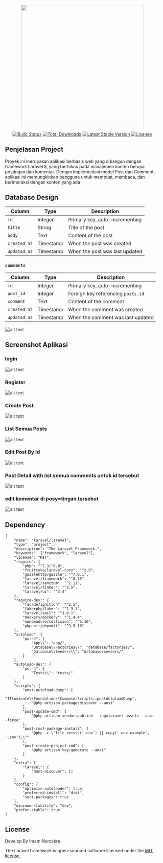 <p align="center"><a href="https://laravel.com" target="_blank"><img src="https://raw.githubusercontent.com/laravel/art/master/logo-lockup/5%20SVG/2%20CMYK/1%20Full%20Color/laravel-logolockup-cmyk-red.svg" width="400"></a></p>

<p align="center">
<a href="https://travis-ci.org/laravel/framework"><img src="https://travis-ci.org/laravel/framework.svg" alt="Build Status"></a>
<a href="https://packagist.org/packages/laravel/framework"><img src="https://img.shields.io/packagist/dt/laravel/framework" alt="Total Downloads"></a>
<a href="https://packagist.org/packages/laravel/framework"><img src="https://img.shields.io/packagist/v/laravel/framework" alt="Latest Stable Version"></a>
<a href="https://packagist.org/packages/laravel/framework"><img src="https://img.shields.io/packagist/l/laravel/framework" alt="License"></a>
</p>

## Penjelasan Project

Proyek ini merupakan aplikasi berbasis web yang dibangun dengan framework Laravel 8, yang berfokus pada manajemen konten berupa postingan dan komentar. Dengan implementasi model Post dan Comment, aplikasi ini memungkinkan pengguna untuk membuat, membaca, dan berinteraksi dengan konten yang ada

## Database Design

| Column       | Type      | Description                    |
| ------------ | --------- | ------------------------------ |
| `id`         | Integer   | Primary key, auto-incrementing |
| `title`      | String    | Title of the post              |
| `body`       | Text      | Content of the post            |
| `created_at` | Timestamp | When the post was created      |
| `updated_at` | Timestamp | When the post was last updated |

### `comments`

| Column       | Type      | Description                        |
| ------------ | --------- | ---------------------------------- |
| `id`         | Integer   | Primary key, auto-incrementing     |
| `post_id`    | Integer   | Foreign key referencing `posts.id` |
| `comment`    | Text      | Content of the comment             |
| `created_at` | Timestamp | When the comment was created       |
| `updated_at` | Timestamp | When the comment was last updated  |

![alt text](https://raw.githubusercontent.com/imamNurC/Interview/main/ss/db_design.png)

## Screenshot Aplikasi

### login

![alt text](https://raw.githubusercontent.com/imamNurC/Interview/main/ss/login.png)

### Register

![alt text](https://raw.githubusercontent.com/imamNurC/Interview/main/ss/register.png)

### Create Post

![alt text](https://raw.githubusercontent.com/imamNurC/Interview/main/ss/createPost.png)

### List Semua Posts

![alt text](https://raw.githubusercontent.com/imamNurC/Interview/main/ss/postList.png)

### Edit Post By Id

![alt text](https://raw.githubusercontent.com/imamNurC/Interview/main/ss/editPostDetail.png)

### Post Detail with list semua comments untuk id tersebut

![alt text](https://raw.githubusercontent.com/imamNurC/Interview/main/ss/postDetail.png)

### edit komentar di posy=tingan tersebut

![alt text](https://raw.githubusercontent.com/imamNurC/Interview/main/ss/editDetailComment.png)

## Dependency

```
{
    "name": "laravel/laravel",
    "type": "project",
    "description": "The Laravel Framework.",
    "keywords": ["framework", "laravel"],
    "license": "MIT",
    "require": {
        "php": "^7.3|^8.0",
        "fruitcake/laravel-cors": "^2.0",
        "guzzlehttp/guzzle": "^7.0.1",
        "laravel/framework": "^8.75",
        "laravel/sanctum": "^2.11",
        "laravel/tinker": "^2.5",
        "laravel/ui": "^3.4"
    },
    "require-dev": {
        "facade/ignition": "^2.5",
        "fakerphp/faker": "^1.9.1",
        "laravel/sail": "^1.0.1",
        "mockery/mockery": "^1.4.4",
        "nunomaduro/collision": "^5.10",
        "phpunit/phpunit": "^9.5.10"
    },
    "autoload": {
        "psr-4": {
            "App\\": "app/",
            "Database\\Factories\\": "database/factories/",
            "Database\\Seeders\\": "database/seeders/"
        }
    },
    "autoload-dev": {
        "psr-4": {
            "Tests\\": "tests/"
        }
    },
    "scripts": {
        "post-autoload-dump": [
            "Illuminate\\Foundation\\ComposerScripts::postAutoloadDump",
            "@php artisan package:discover --ansi"
        ],
        "post-update-cmd": [
            "@php artisan vendor:publish --tag=laravel-assets --ansi --force"
        ],
        "post-root-package-install": [
            "@php -r \"file_exists('.env') || copy('.env.example', '.env');\""
        ],
        "post-create-project-cmd": [
            "@php artisan key:generate --ansi"
        ]
    },
    "extra": {
        "laravel": {
            "dont-discover": []
        }
    },
    "config": {
        "optimize-autoloader": true,
        "preferred-install": "dist",
        "sort-packages": true
    },
    "minimum-stability": "dev",
    "prefer-stable": true
}

```

## License

Develop By Imam Nurcakra

The Laravel framework is open-sourced software licensed under the [MIT license](https://opensource.org/licenses/MIT).
